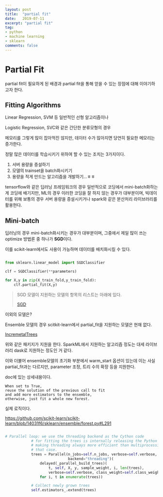 ```yaml
---
layout: post
title:  "partial fit"
date:   2019-07-11
excerpt: "partial fit"
tag:
- python
- machine learning
- sklearn
comments: false
---
```


# Partial Fit

partial fit이 필요하게 된 배경과 partial fit을 통해 얻을 수 있는 장점에 대해 이야기하고자 한다.


## Fitting Algorithms

Linear Regression, SVM 등 일반적인 선형 알고리즘이나

Logistic Regression, SVC와 같은 간단한 분류모형의 경우

메모리를 그렇게 많이 잡아먹진 않지만, 데이터 수가 많아지면 당연히 필요한 메모리는 증가한다.

정말 많은 데이터를 학습시키기 위하여 할 수 있는 조치는 3가지이다.

1. 서버 용량을 증설하기
2. 모델의 trainset을 batch화시키기
3. 용량을 적게 만드는 알고리즘을 개발하기...ㅎㅎ

tensorflow와 같은 딥러닝 프레임워크의 경우 일반적으로 코딩에서 mini-batch화하는게 코딩에 배기지만, ML의 경우 이러한 코딩을 잘 하지 않는 경우가 대부분이며, 빅데이터를 위해 보통의 경우 서버 용량을 증설시키거나 spark와 같은 분산처리 라이브러리를 활용헌다.

## Mini-batch

딥러닝의 경우 mini-batch화시키는 경우가 대부분이며, 그중에서 제일 많이 쓰는 optimize 방법론 중 하나가 **SGD**이다.

이를 scikit-learn에서도 사용이 가능하며 데이터를 배치화시킬 수 있다.

``` python

from sklearn.linear_model import SGDClassifier

clf = SGDClassifier(**parameters)

for X,y in zip(X_train_fold,y_train_fold):
    clf.partial_fit(X,y)

```

> SGD 모델이 지원하는 모델의 항목의 리스트는 아래에 있다.
>
> [SGD](https://scikit-learn.org/stable/modules/sgd.html)


이외의 모델은?

Ensemble 모델의 경우 scitkit-learn에서 partial_fit을 지원하는 모델은 현재 없다.

[IncremetalTrees](https://github.com/garethjns/IncrementalTrees)

위와 같은 패키지가 지원을 한다. SparkML에서 지원하는 알고리즘 정도는 대세 라이브러리
dask로 지원하는 정도인 거 같다.

이와 더불어 ensemble모델의 초기화 부분에서 warm_start 옵션이 있는데 이는 사실 partial_fit과는 다르지만, parameter 조정, 트리 수의 확장 등을 지원한다.

doc에 있는 상세내용이다.
```
When set to True, 
reuse the solution of the previous call to fit 
and add more estimators to the ensemble, 
otherwise, just fit a whole new forest.

```
실제 로직이다.

https://github.com/scikit-learn/scikit-learn/blob/14031f6/sklearn/ensemble/forest.py#L291

``` python

# Parallel loop: we use the threading backend as the Cython code
            # for fitting the trees is internally releasing the Python GIL
            # making threading always more efficient than multiprocessing in
            # that case.
            trees = Parallel(n_jobs=self.n_jobs, verbose=self.verbose,
                             backend="threading")(
                delayed(_parallel_build_trees)(
                    t, self, X, y, sample_weight, i, len(trees),
                    verbose=self.verbose, class_weight=self.class_weight)
                for i, t in enumerate(trees))

            # Collect newly grown trees
            self.estimators_.extend(trees)

```